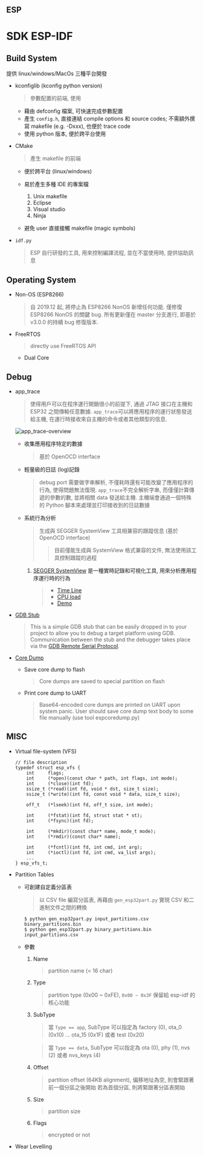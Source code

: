 ESP
---

# SDK ESP-IDF

## Build System

提供 linux/windows/MacOs 三種平台開發

+ kconfiglib (kconfig python version)
    > 參數配置的前端, 使用

    - 藉由 defconfig 檔案, 可快速完成參數配置
    - 產生 `config.h`, 直接連結 compile options 和 source codes;
    不需額外撰寫 makefile (e.g. -Dxxx), 也便於 trace code
    - 使用 python 版本, 便於跨平台使用

+ CMake
    > 產生 makefile 的前端

    - 便於跨平台 (linux/windows)
    - 易於產生多種 IDE 的專案檔

        1. Unix makefile
        1. Eclipse
        1. Visual studio
        1. Ninja
    - 避免 user 直接接觸 makefile (magic symbols)

+ `idf.py`
    > ESP 自行研發的工具, 用來控制編譯流程, 並在不當使用時, 提供協助訊息

## Operating System

+ Non-OS (ESP8266)
    > 自 2019.12 起, 將停止為 ESP8266 NonOS 新增任何功能.
    僅修復 ESP8266 NonOS 的關鍵 bug.
    所有更新僅在 master 分支進行, 即基於 v3.0.0 的持續 bug 修復版本.

+ FreeRTOS
    > directly use FreeRTOS API

    - Dual Core

## Debug

+ app_trace
    > 使得用戶可以在程序運行開銷很小的前提下, 通過 JTAG 接口在主機和 ESP32 之間傳輸任意數據.
    `app_trace`可以將應用程序的運行狀態發送給主機, 在運行時接收來自主機的命令或者其他類型的信息.

    ![app_trace-overview](https://docs.espressif.com/projects/esp-idf/zh_CN/latest/esp32/_images/app_trace-overview.jpg)

    - 收集應用程序特定的數據
        > 基於 OpenOCD interface

    - 輕量級的日誌 (log)記錄
        > debug port 需要做字串解析, 不僅耗時還有可能改變了應用程序的行為, 使得問題無法復現.
        `app_trace`不完全解析字串, 而僅僅計算傳遞的參數的數, 並將相關 data 發送給主機.
        主機端會通過一個特殊的 Python 腳本來處理並打印接收到的日誌數據


    - 系統行為分析
        > 生成與 SEGGER SystemView 工具相兼容的跟蹤信息 (基於 OpenOCD interface)
        >> 目前僅能生成與 SystemView 格式兼容的文件, 無法使用該工具控制跟蹤的過程

        1. [SEGGER SystemView](https://www.segger.com/products/development-tools/systemview/) 是一種實時記錄和可視化工具, 用來分析應用程序運行時的行為
            > + [Time Line](https://www.segger.com/fileadmin/_processed_/5/8/csm_systemview-v3-timeline_9facf5fbd8.png)
            > + [CPU load](https://www.segger.com/fileadmin/images/products/SystemView/systemview-v3-cpuload.png)
            > + [Demo](https://www.segger.com/fileadmin/videos/SystemView.mp4)

+ [GDB Stub](https://github.com/mborgerson/gdbstub)
    > This is a simple GDB stub that can be easily dropped in to your project to allow you to debug a target platform using GDB.
    Communication between the stub and the debugger takes place via the
    [GDB Remote Serial Protocol](https://sourceware.org/gdb/onlinedocs/gdb/Remote-Protocol.html).

+ [Core Dump](https://docs.espressif.com/projects/esp-idf/zh_CN/latest/esp32/api-guides/core_dump.html)

    - Save core dump to flash
        > Core dumps are saved to special partition on flash

    - Print core dump to UART
        > Base64-encoded core dumps are printed on UART upon system panic.
        User should save core dump text body to some file manually (use tool espcoredump.py)



## MISC

+ Virtual file-system (VFS)

    ```
    // file description
    typedef struct esp_vfs {
        int     flags;
        int     (*open)(const char * path, int flags, int mode);
        int     (*close)(int fd);
        ssize_t (*read)(int fd, void * dst, size_t size);
        ssize_t (*write)(int fd, const void * data, size_t size);

        off_t   (*lseek)(int fd, off_t size, int mode);

        int     (*fstat)(int fd, struct stat * st);
        int     (*fsync)(int fd);

        int     (*mkdir)(const char* name, mode_t mode);
        int     (*rmdir)(const char* name);

        int     (*fcntl)(int fd, int cmd, int arg);
        int     (*ioctl)(int fd, int cmd, va_list args);
        ...
    } esp_vfs_t;
    ```

+ Partition Tables

    - 可創建自定義分區表
        > 以 CSV file 編寫分區表, 再藉由 `gen_esp32part.py` 實現 CSV 和二進制文件之間的轉換

        ```
        $ python gen_esp32part.py input_partitions.csv binary_partitions.bin
        $ python gen_esp32part.py binary_partitions.bin input_partitions.csv
        ```
    - 參數
        1. Name
            > partition name (< 16 char)
        1. Type
            > partition type (0x00 ~ 0xFE), `0x00 ~ 0x3F` 保留給 esp-idf 的核心功能

        1. SubType
            > 當 `Type == app`, SubType 可以指定為 factory (0), ota_0 (0x10) … ota_15 (0x1F) 或者 test (0x20)

            > 當 `Type == data`, SubType 可以指定為 ota (0), phy (1), nvs (2) 或者 nvs_keys (4)

        1. Offset
            > partition offset (64KB alignment), 偏移地址為空, 則會緊跟著前一個分區之後開始
            若為首個分區, 則將緊跟著分區表開始

        1. Size
            > partition size

        1. Flags
            > encrypted or not


+ Wear Levelling


